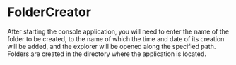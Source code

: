 # FolderCreator
After starting the console application, you will need to enter the name of the folder to be created, to the name of which the time and date of its creation will be added, and the explorer will be opened along the specified path. Folders are created in the directory where the application is located.
